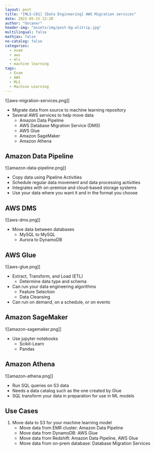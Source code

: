 ```yaml
---
layout: post
title: "[MLS-C01] [Data Engineering] AWS Migration services"
date: 2022-05-15 22:20
author: "Oscaner"
header-img: "assets/img/post-bg-alitrip.jpg"
multilingual: false
mathjax: false
no-catalog: false
categories:
  - exam
  - aws
  - mls
  - machine learning
tags:
  - Exam
  - AWS
  - MLS
  - Machine Learning
---
```


![[aws-migration-services.png]]

- Migrate data from source to machine learning repository
- Several AWS services to help move data
    - Amazon Data Pipeline
    - AWS Database Migration Service (DMS)
    - AWS Glue
    - Amazon SageMaker
    - Amazon Athena

## Amazon Data Pipeline

![[amazon-data-pipeline.png]]

- Copy data using Pipeline Activities
- Schedule regular data movement and data processing activities
- Integrates with on-premise and cloud-based storage systems
- Use your data where you want it and in the format you choose

## AWS DMS

![[aws-dms.png]]

- Move data between databases
    - MySQL to MySQL
    - Aurora to DynamoDB

## AWS Glue

![[aws-glue.png]]

- Extract, Transform, and Load (ETL)
    - Determine data type and schema
- Can run your data engineering algorithms
    - Feature Selection
    - Data Cleansing
- Can run on demand, on a schedule, or on events

## Amazon SageMaker

![[amazon-sagemaker.png]]

- Use jupyter notebooks
    - Scikit-Learn
    - Pandas

## Amazon Athena

![[amazon-athena.png]]

- Run SQL queries on S3 data
- Needs a data catalog such as the one created by Glue
- SQL transform your data in preparation for use in ML models

## Use Cases

1. Move data to S3 for your machine learning model
    - Move data from EMR cluster: Amazon Data Pipeline
    - Move data from DynamoDB: AWS Glue
    - Move data from Redshift: Amazon Data Pipeline, AWS Glue
    - Move data from on-prem database: Database Migration Services
